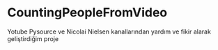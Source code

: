 # CountingPeopleFromVideo
Yotube Pysource ve Nicolai Nielsen kanallarından yardım ve fikir alarak geliştirdiğim proje
